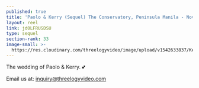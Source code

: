 ```yaml
---
published: true
title: 'Paolo & Kerry (Sequel) The Conservatory, Peninsula Manila - November 2018'
layout: reel
link: jd0LFRUSDSU
type: sequel
section-rank: 33
image-small: >-
  https://res.cloudinary.com/threelogyvideo/image/upload/v1542633837/Kerry_3_a-01.jpg
---
```

The wedding of Paolo & Kerry. 💕

Email us at: inquiry@threelogyvideo.com
